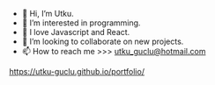 - 👋 Hi, I’m Utku.
- 👀 I’m interested in programming.
- 🌱 I love Javascript and React.
- 💞️ I’m looking to collaborate on new projects.
- 📫 How to reach me >>> utku_guclu@hotmail.com

<!---
utku-guclu/utku-guclu is a ✨ special ✨ repository because its `README.md` (this file) appears on your GitHub profile.
You can click the Preview link to take a look at your changes.
--->
https://utku-guclu.github.io/portfolio/
